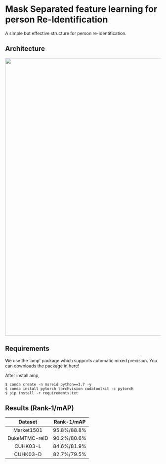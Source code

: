 # Mask Separated feature learning for person Re-Identification

A simple but effective structure for person re-identification.


## Architecture

<image src="image/architecture.png" width="900">

## Requirements
We use the 'amp' package which supports automatic mixed precision. You can downloads the package in [here!](https://github.com/NVIDIA/apex)

After install amp, 
```
$ conda create -n msreid python==3.7 -y
$ conda install pytorch torchvision cudatoolkit -c pytorch
$ pip install -r requirements.txt
```


## Results (Rank-1/mAP)

|    Dataset    | Rank-1/mAP  |
| :-----------: | :---------: |
|  Market1501   | 95.8%/88.8% |
| DukeMTMC-reID | 90.2%/80.6% |
|   CUHK03-L    | 84.6%/81.9% |
|   CUHK03-D    | 82.7%/79.5% |

